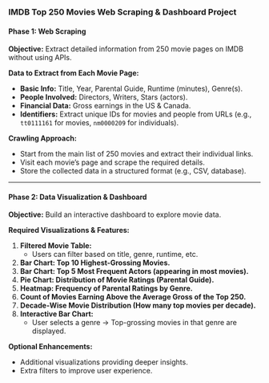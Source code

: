 ### **IMDB Top 250 Movies Web Scraping & Dashboard Project**  

#### **Phase 1: Web Scraping**  
**Objective:** Extract detailed information from 250 movie pages on IMDB without using APIs.  

**Data to Extract from Each Movie Page:**  
- **Basic Info:** Title, Year, Parental Guide, Runtime (minutes), Genre(s).  
- **People Involved:** Directors, Writers, Stars (actors).  
- **Financial Data:** Gross earnings in the US & Canada.  
- **Identifiers:** Extract unique IDs for movies and people from URLs (e.g., `tt0111161` for movies, `nm0000209` for individuals).  

**Crawling Approach:**  
- Start from the main list of 250 movies and extract their individual links.  
- Visit each movie’s page and scrape the required details.  
- Store the collected data in a structured format (e.g., CSV, database).  

---

#### **Phase 2: Data Visualization & Dashboard**  
**Objective:** Build an interactive dashboard to explore movie data.  

**Required Visualizations & Features:**  
1. **Filtered Movie Table:**  
   - Users can filter based on title, genre, runtime, etc.  
2. **Bar Chart: Top 10 Highest-Grossing Movies.**  
3. **Bar Chart: Top 5 Most Frequent Actors (appearing in most movies).**  
4. **Pie Chart: Distribution of Movie Ratings (Parental Guide).**  
5. **Heatmap: Frequency of Parental Ratings by Genre.**  
6. **Count of Movies Earning Above the Average Gross of the Top 250.**  
7. **Decade-Wise Movie Distribution (How many top movies per decade).**  
8. **Interactive Bar Chart:**  
   - User selects a genre → Top-grossing movies in that genre are displayed.  

**Optional Enhancements:**  
- Additional visualizations providing deeper insights.  
- Extra filters to improve user experience.
